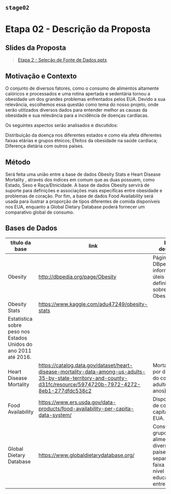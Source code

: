 ## `stage02`
# Etapa 02 - Descrição da Proposta

## Slides da Proposta

> [Etapa 2 - Seleção de Fonte de Dados.pptx](./slides/Etapa%202%20-%20Seleção%20de%20Fonte%20de%20Dados.pptx)

## Motivação e Contexto

O conjunto de diversos fatores, como o consumo de alimentos altamente calóricos e processados e uma rotina apertada e sedentária tornou a obesidade um dos grandes problemas enfrentados pelos EUA.
Devido a sua relevância, escolhemos essa questão como tema do nosso projeto, onde serão utilizados diversos dados para entender melhor as causas da obesidade e sua relevância para a incidência de doenças cardíacas.

Os seguintes aspectos serão analisados e discutidos:

Distribuição da doença nos diferentes estados e como ela afeta diferentes faixas etárias e grupos étnicos;
Efeitos da obesidade na saúde cardíaca;
Diferença dietária com outros países.

## Método

Será feita uma união entre a base de dados Obesity Stats e Heart Disease Mortality , através dos índices em comum que as duas possuem, como Estado, Sexo e Raça/Etnicidade.
A base de dados Obesity servirá de suporte para definições e associações mais específicas entre obesidade e problemas de coração.
Por fim, a base de dados Food Availability será usada para ilustrar a proporção de tipos diferentes de comida disponíveis nos EUA, enquanto a Global Dietary Database poderá fornecer um comparativo global de consumo.

## Bases de Dados

título da base | link | breve descrição
----- | ----- | -----
Obesity | http://dbpedia.org/page/Obesity | Página da DBpedia com informações úteis e definições sobre Obesidade.
Obesity Stats | https://www.kaggle.com/adu47249/obesity-stats
 | Estatística sobre peso nos Estados Unidos do ano 2011 até 2016.
Heart Disease Mortality | https://catalog.data.gov/dataset/heart-disease-mortality-data-among-us-adults-35-by-state-territory-and-county-d31fc/resource/5974720b-7972-4272-8eb1-277dfdc538c2 | Mortalidade por doenças do coração em adultos (+35 anos) nos EUA.
Food Availability | https://www.ers.usda.gov/data-products/food-availability-per-capita-data-system/ | Disponibilidade de comida per capita nos EUA.
Global Dietary Database | https://www.globaldietarydatabase.org/ | Consumo de grupos de alimentos em diversos países, separado por faixa etária, nível de educação, entre outros.
